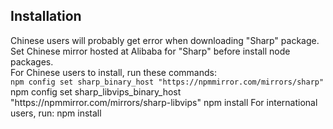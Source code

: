 <h2>Installation</h2>
<p>Chinese users will probably get error when downloading "Sharp" package.<br>
Set Chinese mirror hosted at Alibaba for "Sharp" before install node packages.<br>
For Chinese users to install, run these commands:<br>
<code>npm config set sharp_binary_host "https://npmmirror.com/mirrors/sharp"</code>
  npm config set sharp_libvips_binary_host "https://npmmirror.com/mirrors/sharp-libvips"
  npm install
For international users, run:
  npm install</p>
